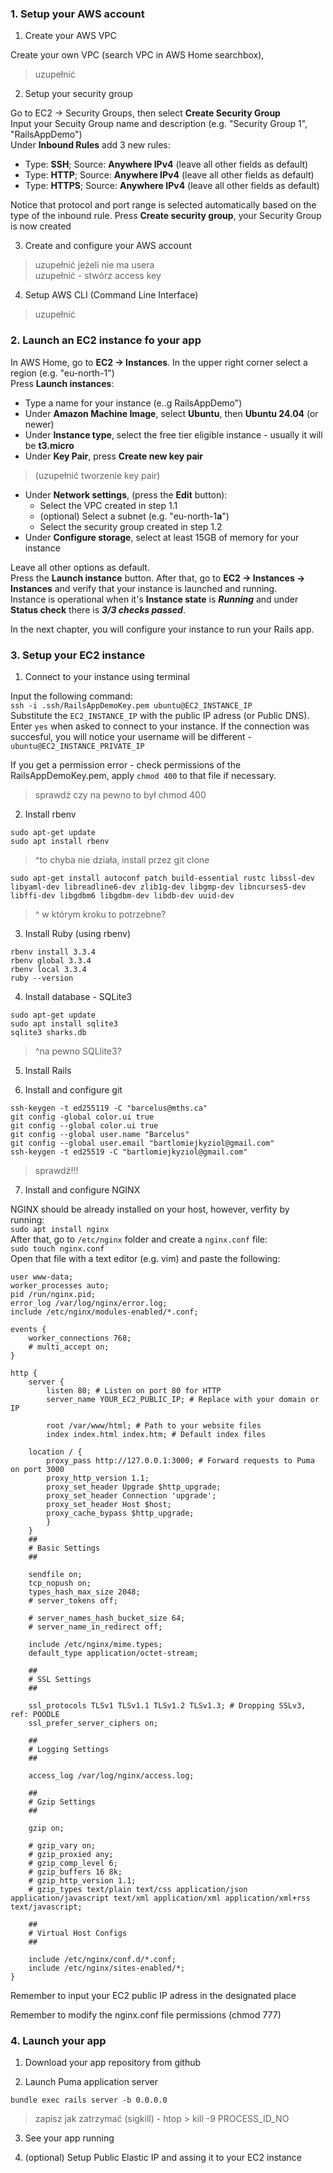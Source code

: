 ### 1. Setup your AWS account
1. Create your AWS VPC


Create your own VPC (search VPC in AWS Home searchbox),
> uzupełnić

2. Setup your security group

Go to EC2 -> Security Groups, then select **Create Security Group**<br>
Input your Secuity Group name and description (e.g. "Security Group 1", "RailsAppDemo")<br>
Under **Inbound Rules** add 3 new rules:
+ Type: **SSH**; Source: **Anywhere IPv4** (leave all other fields as default)
+ Type: **HTTP**; Source: **Anywhere IPv4** (leave all other fields as default)
+ Type: **HTTPS**; Source: **Anywhere IPv4** (leave all other fields as default)<br>
 
Notice that protocol and port range is selected automatically based on the type of the inbound rule.
Press **Create security group**, your Security Group is now created

3. Create and configure your AWS account

> uzupełnić jeżeli nie ma usera<br>
> uzupełnić - stwórz access key

4. Setup AWS CLI (Command Line Interface)

> uzupełnić

### 2. Launch an EC2 instance fo your app<br>
In AWS Home, go to **EC2 -> Instances**. In the upper right corner select a region (e.g. "eu-north-1")<br>
Press **Launch instances**:
+ Type a name for your instance (e..g RailsAppDemo")
+ Under **Amazon Machine Image**, select **Ubuntu**, then **Ubuntu 24.04** (or newer)
+ Under **Instance type**, select the free tier eligible instance - usually it will be **t3.micro**
+ Under **Key Pair**, press **Create new key pair**
>	(uzupełnić tworzenie key pair)
+ Under **Network settings**, (press the **Edit** button):
	+ Select the VPC created in step 1.1
	+ (optional) Select a subnet (e.g. "eu-north-1**a**")
	+ Select the security group created in step 1.2
+ Under **Configure storage**, select at least 15GB of memory for your instance

Leave all other options as default.<br>
Press the **Launch instance** button. After that, go to **EC2 -> Instances -> Instances** and verify that your instance is launched and running.<br>
Instance is operational when it's **Instance state** is ***Running*** and under **Status check** there is ***3/3 checks passed***.

In the next chapter, you will configure your instance to run your Rails app.

### 3. Setup your EC2 instance
1. Connect to your instance using terminal

Input the following command:<br>
`ssh -i .ssh/RailsAppDemoKey.pem ubuntu@EC2_INSTANCE_IP`<br>
Substitute the `EC2_INSTANCE_IP` with the public IP adress (or Public DNS).<br>
Enter `yes` when asked to connect to your instance. If the connection was succesful, you will notice your username will be different - `ubuntu@EC2_INSTANCE_PRIVATE_IP`

If you get a permission error - check permissions of the RailsAppDemoKey.pem, apply `chmod 400` to that file if necessary.
> sprawdź czy na pewno to był chmod 400

2. Install rbenv

`sudo apt-get update`<br>
`sudo apt install rbenv`<br>
> ^to chyba nie działa, install przez git clone


`sudo apt-get install autoconf patch build-essential rustc libssl-dev libyaml-dev libreadline6-dev zlib1g-dev libgmp-dev libncurses5-dev libffi-dev libgdbm6 libgdbm-dev libdb-dev uuid-dev`<br>
> ^ w którym kroku to potrzebne?


3. Install Ruby (using rbenv)

`rbenv install 3.3.4`<br>
`rbenv global 3.3.4`<br>
`rbenv local 3.3.4`<br>
`ruby --version`<br>

4. Install database - SQLite3

`sudo apt-get update`<br>
`sudo apt install sqlite3`<br>
`sqlite3 sharks.db`<br>
> ^na pewno SQLlite3?

5. Install Rails

6. Install and configure git

`ssh-keygen -t ed255119 -C "barcelus@mths.ca"`<br>
`git config -global color.ui true`<br>
`git config --global color.ui true`<br>
`git config --global user.name "Barcelus"`<br>
`git config --global user.email "bartlomiejkyziol@gmail.com"`<br>
`ssh-keygen -t ed25519 -C "bartlomiejkyziol@gmail.com"`<br>
> sprawdź!!!

7. Install and configure NGINX

NGINX should be already installed on your host, however, verfity by running:<br>
`sudo apt install nginx`<br>
After that, go to `/etc/nginx` folder and create a `nginx.conf` file:<br>
`sudo touch nginx.conf`<br>
Open that file with a text editor (e.g. vim) and paste the following:
```
user www-data;
worker_processes auto;
pid /run/nginx.pid;
error_log /var/log/nginx/error.log;
include /etc/nginx/modules-enabled/*.conf;

events {
	worker_connections 768;
	# multi_accept on;
}

http {
	server {
		listen 80; # Listen on port 80 for HTTP
		server_name YOUR_EC2_PUBLIC_IP; # Replace with your domain or IP

		root /var/www/html; # Path to your website files
		index index.html index.htm; # Default index files

	location / {
		proxy_pass http://127.0.0.1:3000; # Forward requests to Puma on port 3000
		proxy_http_version 1.1;
		proxy_set_header Upgrade $http_upgrade;
		proxy_set_header Connection 'upgrade';
		proxy_set_header Host $host;
		proxy_cache_bypass $http_upgrade;
		}
	}
	##
	# Basic Settings
	##

	sendfile on;
	tcp_nopush on;
	types_hash_max_size 2048;
	# server_tokens off;

	# server_names_hash_bucket_size 64;
	# server_name_in_redirect off;

	include /etc/nginx/mime.types;
	default_type application/octet-stream;

	##
	# SSL Settings
	##

	ssl_protocols TLSv1 TLSv1.1 TLSv1.2 TLSv1.3; # Dropping SSLv3, ref: POODLE
	ssl_prefer_server_ciphers on;

	##
	# Logging Settings
	##

	access_log /var/log/nginx/access.log;

	##
	# Gzip Settings
	##

	gzip on;

	# gzip_vary on;
	# gzip_proxied any;
	# gzip_comp_level 6;
	# gzip_buffers 16 8k;
	# gzip_http_version 1.1;
	# gzip_types text/plain text/css application/json application/javascript text/xml application/xml application/xml+rss text/javascript;

	##
	# Virtual Host Configs
	##

	include /etc/nginx/conf.d/*.conf;
	include /etc/nginx/sites-enabled/*;
}

```
Remember to input your EC2 public IP adress in the designated place

Remember to modify the nginx.conf file permissions (chmod 777)

### 4. Launch your app
1. Download your app repository from github

2. Launch Puma application server

`bundle exec rails server -b 0.0.0.0`
> zapisz jak zatrzymać (sigkill) - htop > kill -9 PROCESS_ID_NO

3. See your app running

4. (optional) Setup Public Elastic IP and assing it to your EC2 instance
